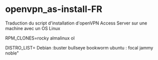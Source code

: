 # openvpn_as-install-FR
Traduction du script d'installation d'openVPN Access Server sur une machine avec un OS Linux


RPM_CLONES=rocky almalinux ol

DISTRO_LIST=
Debian :buster bullseye bookworm 
ubuntu : focal jammy noble"
